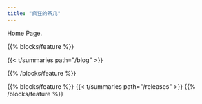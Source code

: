 ```yaml
---
title: "疯狂的茶几"
---
```


Home Page.


{{% blocks/feature %}}

{{< t/summaries  path="/blog" >}}

{{% /blocks/feature %}}


{{% blocks/feature %}}
{{< t/summaries  path="/releases" >}}
{{% /blocks/feature %}}
